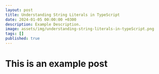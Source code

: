 ```yaml
---
layout: post
title: Understanding String Literals in TypeScript
date: 2024-01-05 00:00:00 +0300
description: Example Description.
image: assets/img/understanding-string-literals-in-typeScript.png
tags: []
published: true
---
```


# This is an example post
